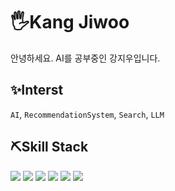 # 🖐️Kang Jiwoo
안녕하세요. AI를 공부중인 강지우입니다. 

## ✨Interst
`AI`, `RecommendationSystem`, `Search`, `LLM` 

## ⛏Skill Stack
<img src="https://img.shields.io/badge/Python-3776AB?style=flat-square&logo=Python&logoColor=black"/> <img src="https://img.shields.io/badge/PyTorch-EE4C2C?style=flat-square&logo=PyTorch&logoColor=black"/>
<img src="https://img.shields.io/badge/TensorFlow-FF6F00?style=flat-square&logo=TensorFlow&logoColor=black"/>
<img src="https://img.shields.io/badge/GitHub-181717?style=flat-square&logo=GitHub&logoColor=white"/>
<img src="https://img.shields.io/badge/Weights & Biases-FFBE00?style=flat-square&logo=Weights & Biases&logoColor=black"/>
<img src="https://img.shields.io/badge/Qgis-589632?style=flat-square&logo=Qgis&logoColor=black"/>

<!--
![JIWOO's github stats](https://github-readme-stats.vercel.app/api?username=jiwoo0212&show_icons=true&theme=tokyonight)

포트폴리오는 [📚포트폴리오](https://second-ounce-cbb.notion.site/JIWOO-s-Log-5cd8fb169f334121b59f9f4741d020ef)를 참고해주세요.

배운 내용을 blog에 업로드하고 있습니다.
[✏BLOG](https://second-ounce-cbb.notion.site/JIWOO-s-Log-d97dfd60bad94ed38702ed00c5946f90)
-->
